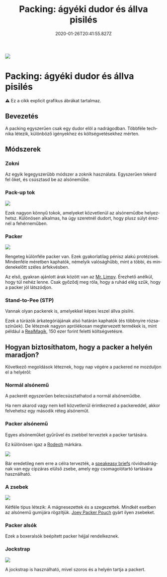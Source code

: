 ﻿---
date: "2020-01-26T20:41:55.827Z"
title: "Packing: ágyéki dudor és állva pisilés"
lang: hu
---

<div class="header-image"><img src="assets/images/undraw_medical_care.svg" /></div>

# Packing: ágyéki dudor és állva pisilés

<div class="infobox warning">

⚠️ Ez a cikk explicit grafikus ábrákat tartalmaz.

</div>

## Bevezetés

A packing egyszerűen csak egy dudor elöl a nadrágodban. Többféle technika létezik, különböző igényekhez és költségvetésekhez mérten.

## Módszerek

### Zokni

Az egyik legegyszerűbb módszer a zoknik használata. Egyszerűen tekerd fel őket, és csúsztasd be az alsóneműbe.

### Pack-up tok

<div class="content-image"><img src="assets/images/pack-up-shell.png" /></div>

Ezek nagyon könnyű tokok, amelyeket közvetlenül az alsóneműdbe helyezhetsz. Különösen alkalmas, ha úgy szeretnél dudort, hogy plusz súlyt éreznél a fehérneműben.

### Packer

<div class="content-image"><img src="assets/images/packer.jpg" /></div>

Rengeteg különféle packer van. Ezek gyakorlatilag pénisz alakú protézisek. Mindenféle méretben kaphatók, némelyik valósághűbb, mint a többi, és mindenekelőtt széles árfekvésben.

Az első, gyakran ajánlott árak között van az [Mr. Limpy](https://untag.com/products/mister-limpy-packer). Érezhető anélkül, hogy túl nehéz lenne. Csak győződj meg róla, hogy a ruhád elég szűk, hogy a packer jól látszódjon.

### Stand-to-Pee (STP)

Vannak olyan packerek is, amelyekkel képes leszel állva pisilni.

Ezek a túrázók árkategóriájának alsó határán kaphatók (és többnyire rózsaszínűek). De léteznek nagyon aprólékosan megtervezett termékek is, mint például a [RealMagik](http://www.reelmagik.com/ftm-store-directory/all-in-one.html), 150 ezer forint feletti költségvetésre.

## Hogyan biztosíthatom, hogy a packer a helyén maradjon?

Következõ megoldások léteznek, hogy nap végére a packered ne mozduljon el a helyérõl:

### Normál alsónemű

A packerét egyszerűen belecsúsztathatod a normál alsóneműdbe.

Ha nem akarod vagy nem kell közvetlenül érintkezned a packereddel, akkor felvehetsz egy második réteg alsóneműt.  

### Packer alsónemű

Egyes alsóneműket gyűrűvel és zsebbel terveztek a packer tartására.

Ez különösen igaz a [Rodeoh](https://rodeoh.com/collections/ftm-gear) márkára.

<div class="content-image"><img src="assets/images/speakeasy-brief.jpg" /></div>

Bár eredetileg nem erre a célra tervezték, a [speakeasy briefs](https://speakeasybriefs.com) rövidnadrágnak van egy cipzáras elülső zsebe, amely egy csomagolótartó tartására használható.

### A zsebek

<div class="content-image"><img src="assets/images/joey-packer.png" /></div>

Kétféle típus létezik: A mágnesezettek és a szegezettek. Mindkét esetben az alsónemű gumijára rögzítjük. [Joey Packer Pouch](https://www.getyourjoey.com) gyárt ilyen zsebeket.

### Packer alsók

Ezek a boxeralsók beépített packer héjjal rendelkeznek.

### Jockstrap

<div class="content-image"><img src="assets/images/jockstrap.jpg" /></div>


A jockstrap is használható, mivel szoros és a helyén tartja a packert.






